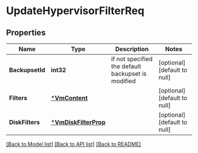 # UpdateHypervisorFilterReq

## Properties
Name | Type | Description | Notes
------------ | ------------- | ------------- | -------------
**BackupsetId** | **int32** | if not specified the default backupset is modified | [optional] [default to null]
**Filters** | [***VmContent**](vmContent.md) |  | [optional] [default to null]
**DiskFilters** | [***VmDiskFilterProp**](vmDiskFilterProp.md) |  | [optional] [default to null]

[[Back to Model list]](../README.md#documentation-for-models) [[Back to API list]](../README.md#documentation-for-api-endpoints) [[Back to README]](../README.md)

